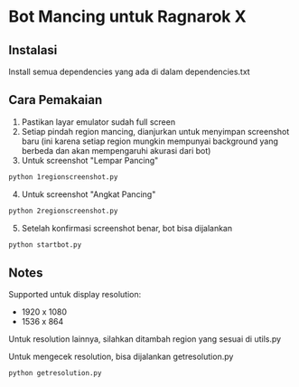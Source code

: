 # Bot Mancing untuk Ragnarok X

## Instalasi
Install semua dependencies yang ada di dalam dependencies.txt

## Cara Pemakaian
1. Pastikan layar emulator sudah full screen
2. Setiap pindah region mancing, dianjurkan untuk menyimpan screenshot baru (ini karena setiap region mungkin mempunyai background yang berbeda dan akan mempengaruhi akurasi dari bot)
3. Untuk screenshot "Lempar Pancing"
```bash
python 1regionscreenshot.py
```
4. Untuk screenshot "Angkat Pancing"
```bash
python 2regionscreenshot.py
```
5. Setelah konfirmasi screenshot benar, bot bisa dijalankan
```bash
python startbot.py
```

## Notes
Supported untuk display resolution:
- 1920 x 1080
- 1536 x 864

Untuk resolution lainnya, silahkan ditambah region yang sesuai di utils.py

Untuk mengecek resolution, bisa dijalankan getresolution.py
```bash
python getresolution.py
```

